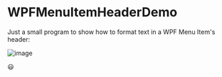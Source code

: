 # WPFMenuItemHeaderDemo

Just a small program to show how to format text in a WPF Menu Item's header:

![image](https://user-images.githubusercontent.com/3475163/94973721-680d0f00-04da-11eb-8f67-9f9a0cffbffd.png)

:smiley: